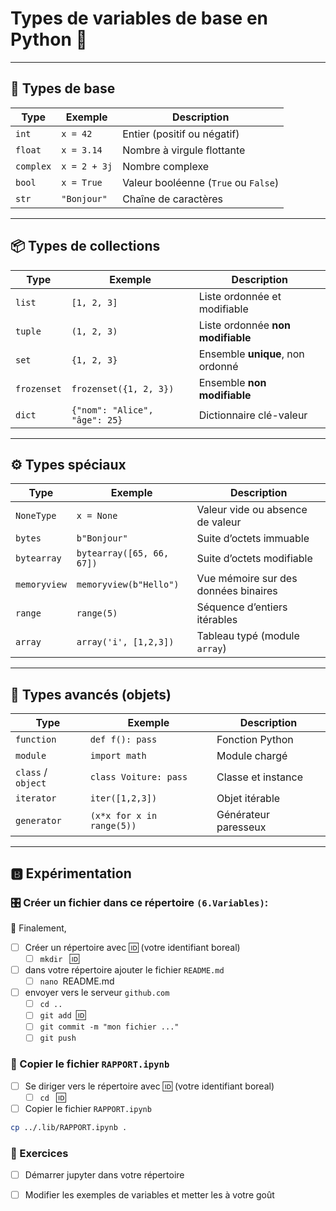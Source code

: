 # Types de variables de base en Python :snake:

---

## 🧩 **Types de base**

| Type      | Exemple      | Description                          |
| --------- | ------------ | ------------------------------------ |
| `int`     | `x = 42`     | Entier (positif ou négatif)          |
| `float`   | `x = 3.14`   | Nombre à virgule flottante           |
| `complex` | `x = 2 + 3j` | Nombre complexe                      |
| `bool`    | `x = True`   | Valeur booléenne (`True` ou `False`) |
| `str`     | `"Bonjour"`  | Chaîne de caractères                 |

---

## 📦 **Types de collections**

| Type        | Exemple                       | Description                       |
| ----------- | ----------------------------- | --------------------------------- |
| `list`      | `[1, 2, 3]`                   | Liste ordonnée et modifiable      |
| `tuple`     | `(1, 2, 3)`                   | Liste ordonnée **non modifiable** |
| `set`       | `{1, 2, 3}`                   | Ensemble **unique**, non ordonné  |
| `frozenset` | `frozenset({1, 2, 3})`        | Ensemble **non modifiable**       |
| `dict`      | `{"nom": "Alice", "âge": 25}` | Dictionnaire clé-valeur           |

---

## ⚙️ **Types spéciaux**

| Type         | Exemple                   | Description                          |
| ------------ | ------------------------- | ------------------------------------ |
| `NoneType`   | `x = None`                | Valeur vide ou absence de valeur     |
| `bytes`      | `b"Bonjour"`              | Suite d’octets immuable              |
| `bytearray`  | `bytearray([65, 66, 67])` | Suite d’octets modifiable            |
| `memoryview` | `memoryview(b"Hello")`    | Vue mémoire sur des données binaires |
| `range`      | `range(5)`                | Séquence d’entiers itérables         |
| `array`      | `array('i', [1,2,3])`     | Tableau typé (module `array`)        |

---

## 🔬 **Types avancés (objets)**

| Type               | Exemple                   | Description          |
| ------------------ | ------------------------- | -------------------- |
| `function`         | `def f(): pass`           | Fonction Python      |
| `module`           | `import math`             | Module chargé        |
| `class` / `object` | `class Voiture: pass`     | Classe et instance   |
| `iterator`         | `iter([1,2,3])`           | Objet itérable       |
| `generator`        | `(x*x for x in range(5))` | Générateur paresseux |

---

## :b: Expérimentation

### 🎛️ Créer un fichier dans ce répertoire `(6.Variables)`:

:checkered_flag: Finalement,

- [ ] Créer un répertoire avec :id: (votre identifiant boreal)
   - [ ] `mkdir ` :id:
- [ ] dans votre répertoire ajouter le fichier `README.md`
  - [ ] `nano `README.md
- [ ] envoyer vers le serveur `github.com`
  - [ ] `cd ..`
  - [ ] `git add `:id: 
  - [ ] `git commit -m "mon fichier ..."`
  - [ ] `git push`

### :rocket: Copier le fichier `RAPPORT.ipynb`

- [ ] Se diriger vers le répertoire avec :id: (votre identifiant boreal)
   - [ ] `cd ` :id:
- [ ] Copier le fichier `RAPPORT.ipynb`

```sh
cp ../.lib/RAPPORT.ipynb .
```

### 🔄 Exercices

- [ ] Démarrer jupyter dans votre répertoire
- [ ] Modifier les exemples de variables et metter les à votre goût

